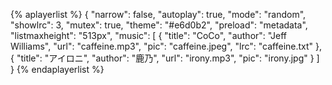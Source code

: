 {% aplayerlist %}
{
  "narrow": false,
  "autoplay": true,
  "mode": "random",
  "showlrc": 3,
  "mutex": true,
  "theme": "#e6d0b2",
  "preload": "metadata",
  "listmaxheight": "513px",
  "music": [
    {
      "title": "CoCo",
      "author": "Jeff Williams",
      "url": "caffeine.mp3",
      "pic": "caffeine.jpeg",
      "lrc": "caffeine.txt"
    },
    {
      "title": "アイロニ",
      "author": "鹿乃",
      "url": "irony.mp3",
      "pic": "irony.jpg"
    }
  ]
}
{% endaplayerlist %}
